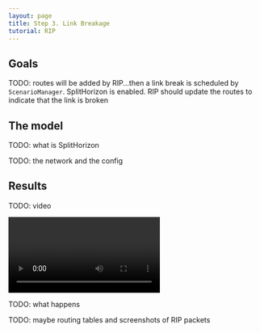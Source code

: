```yaml
---
layout: page
title: Step 3. Link Breakage
tutorial: RIP
---
```


## Goals

TODO: routes will be added by RIP...then a link break is scheduled by `ScenarioManager`. SplitHorizon is enabled. RIP should update the routes to indicate that the link is broken

## The model

TODO: what is SplitHorizon

TODO: the network and the config

## Results

TODO: video

<p><video autoplay loop controls onclick="this.paused ? this.play() : this.pause();" src="step3_linkbreak.mp4"></video></p>
<!--internal video recording, normal run from 31s to 71+s, animation speed none, playback speed 2.138-->

TODO: what happens

TODO: maybe routing tables and screenshots of RIP packets

